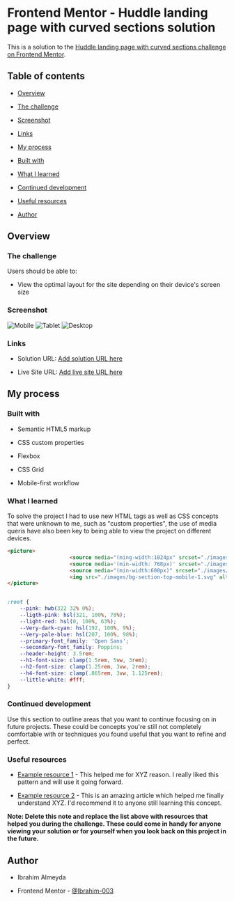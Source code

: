 # Frontend Mentor - Huddle landing page with curved sections solution
  

This is a solution to the [Huddle landing page with curved sections challenge on Frontend Mentor](https://www.frontendmentor.io/challenges/huddle-landing-page-with-curved-sections-5ca5ecd01e82137ec91a50f2).

  

## Table of contents

  

- [Overview](#overview)

- [The challenge](#the-challenge)

- [Screenshot](#screenshot)

- [Links](#links)

- [My process](#my-process)

- [Built with](#built-with)

- [What I learned](#what-i-learned)

- [Continued development](#continued-development)

- [Useful resources](#useful-resources)

- [Author](#author)

  


## Overview

  

### The challenge

  

Users should be able to:

- View the optimal layout for the site depending on their device's screen size

  

### Screenshot

  

![Mobile](./screenshots/mobile.png)
![Tablet](./screenshots/tablet.png)
![Desktop](./screenshots/desktop.png)

### Links

  

- Solution URL: [Add solution URL here](https://your-solution-url.com)

- Live Site URL: [Add live site URL here](https://your-live-site-url.com)

  

## My process

  

### Built with

- Semantic HTML5 markup

- CSS custom properties

- Flexbox

- CSS Grid

- Mobile-first workflow

  

### What I learned

  

To solve the project I had to use new HTML tags as well as CSS concepts that were unknown to me, such as "custom properties", the use of media queris have also been key to being able to view the project on different devices.

  

```html
<picture>
                    <source media="(ming-width:1024px" srcset="./images/bg-section-top-desktop-2.svg">
                    <source media='(min-width: 768px)' srcset="./images/bg-section-top-desktop-1.svg">
                    <source media="(min-width:600px)" srcset="./images/bg-section-top-mobile-2.svg">
                    <img src="./images/bg-section-top-mobile-1.svg" alt="#">
</picture>
```

```css

:root {
    --pink: hwb(322 32% 0%);
    --ligth-pink: hsl(321, 100%, 78%);
    --light-red: hsl(0, 100%, 63%);
    --Very-dark-cyan: hsl(192, 100%, 9%);
    --Very-pale-blue: hsl(207, 100%, 98%);
    --primary-font_family: 'Open Sans';
    --secondary-font_family: Poppins;
    --header-height: 3.5rem;
    --h1-font-size: clamp(1.5rem, 5vw, 3rem);
    --h2-font-size: clamp(1.25rem, 3vw, 2rem);
    --h4-font-size: clamp(.865rem, 3vw, 1.125rem);
    --little-white: #fff;
}

```

  

### Continued development

  

Use this section to outline areas that you want to continue focusing on in future projects. These could be concepts you're still not completely comfortable with or techniques you found useful that you want to refine and perfect.

  

### Useful resources

  

- [Example resource 1](https://www.example.com) - This helped me for XYZ reason. I really liked this pattern and will use it going forward.

- [Example resource 2](https://www.example.com) - This is an amazing article which helped me finally understand XYZ. I'd recommend it to anyone still learning this concept.

  

**Note: Delete this note and replace the list above with resources that helped you during the challenge. These could come in handy for anyone viewing your solution or for yourself when you look back on this project in the future.**

  

## Author

  
- Ibrahim Almeyda

- Frontend Mentor - [@Ibrahim-003](https://www.frontendmentor.io/profile/Ibrahim-003)
  
